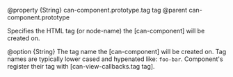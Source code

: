 @property {String} can-component.prototype.tag tag
@parent can-component.prototype

Specifies the HTML tag (or node-name) the [can-component] will be created on.

@option {String} The tag name the [can-component]
will be created on.  Tag names are typically lower cased and
hypenated like: `foo-bar`.  Component's register their
tag with [can-view-callbacks.tag tag].


